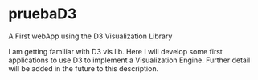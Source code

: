 # pruebaD3
A First webApp using the D3 Visualization Library

I am getting familiar with D3 vis lib. Here I will develop some first applications to use D3 to implement a Visualization Engine.
Further detail will be added in the future to this description.
